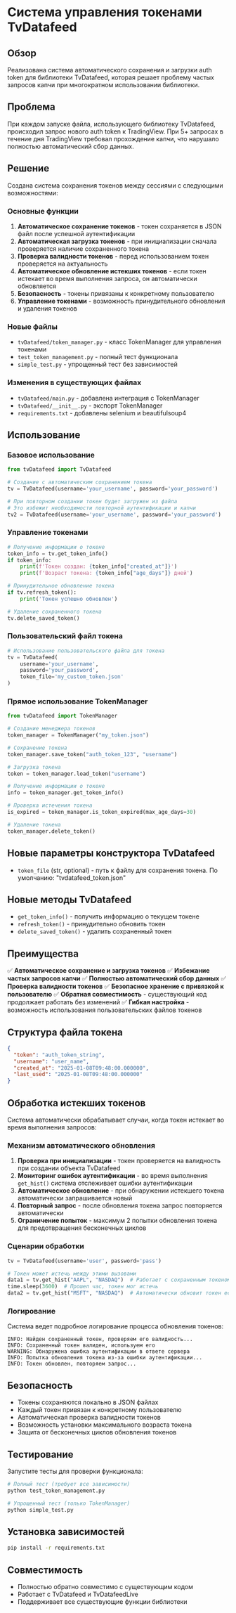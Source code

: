 # Система управления токенами TvDatafeed

## Обзор

Реализована система автоматического сохранения и загрузки auth token для библиотеки TvDatafeed, которая решает проблему частых запросов капчи при многократном использовании библиотеки.

## Проблема

При каждом запуске файла, использующего библиотеку TvDatafeed, происходил запрос нового auth token к TradingView. При 5+ запросах в течение дня TradingView требовал прохождение капчи, что нарушало полностью автоматический сбор данных.

## Решение

Создана система сохранения токенов между сессиями с следующими возможностями:

### Основные функции

1. **Автоматическое сохранение токенов** - токен сохраняется в JSON файл после успешной аутентификации
2. **Автоматическая загрузка токенов** - при инициализации сначала проверяется наличие сохраненного токена
3. **Проверка валидности токенов** - перед использованием токен проверяется на актуальность
4. **Автоматическое обновление истекших токенов** - если токен истекает во время выполнения запроса, он автоматически обновляется
5. **Безопасность** - токены привязаны к конкретному пользователю
6. **Управление токенами** - возможность принудительного обновления и удаления токенов

### Новые файлы

- `tvDatafeed/token_manager.py` - класс TokenManager для управления токенами
- `test_token_management.py` - полный тест функционала
- `simple_test.py` - упрощенный тест без зависимостей

### Изменения в существующих файлах

- `tvDatafeed/main.py` - добавлена интеграция с TokenManager
- `tvDatafeed/__init__.py` - экспорт TokenManager
- `requirements.txt` - добавлены selenium и beautifulsoup4

## Использование

### Базовое использование

```python
from tvDatafeed import TvDatafeed

# Создание с автоматическим сохранением токена
tv = TvDatafeed(username='your_username', password='your_password')

# При повторном создании токен будет загружен из файла
# Это избежит необходимости повторной аутентификации и капчи
tv2 = TvDatafeed(username='your_username', password='your_password')
```

### Управление токенами

```python
# Получение информации о токене
token_info = tv.get_token_info()
if token_info:
    print(f'Токен создан: {token_info["created_at"]}')
    print(f'Возраст токена: {token_info["age_days"]} дней')

# Принудительное обновление токена
if tv.refresh_token():
    print('Токен успешно обновлен')

# Удаление сохраненного токена
tv.delete_saved_token()
```

### Пользовательский файл токена

```python
# Использование пользовательского файла для токена
tv = TvDatafeed(
    username='your_username',
    password='your_password',
    token_file='my_custom_token.json'
)
```

### Прямое использование TokenManager

```python
from tvDatafeed import TokenManager

# Создание менеджера токенов
token_manager = TokenManager("my_token.json")

# Сохранение токена
token_manager.save_token("auth_token_123", "username")

# Загрузка токена
token = token_manager.load_token("username")

# Получение информации о токене
info = token_manager.get_token_info()

# Проверка истечения токена
is_expired = token_manager.is_token_expired(max_age_days=30)

# Удаление токена
token_manager.delete_token()
```

## Новые параметры конструктора TvDatafeed

- `token_file` (str, optional) - путь к файлу для сохранения токена. По умолчанию: "tvdatafeed_token.json"

## Новые методы TvDatafeed

- `get_token_info()` - получить информацию о текущем токене
- `refresh_token()` - принудительно обновить токен
- `delete_saved_token()` - удалить сохраненный токен

## Преимущества

✅ **Автоматическое сохранение и загрузка токенов**
✅ **Избежание частых запросов капчи**
✅ **Полностью автоматический сбор данных**
✅ **Проверка валидности токенов**
✅ **Безопасное хранение с привязкой к пользователю**
✅ **Обратная совместимость** - существующий код продолжает работать без изменений
✅ **Гибкая настройка** - возможность использования пользовательских файлов токенов

## Структура файла токена

```json
{
  "token": "auth_token_string",
  "username": "user_name",
  "created_at": "2025-01-08T09:48:00.000000",
  "last_used": "2025-01-08T09:48:00.000000"
}
```

## Обработка истекших токенов

Система автоматически обрабатывает случаи, когда токен истекает во время выполнения запросов:

### Механизм автоматического обновления

1. **Проверка при инициализации** - токен проверяется на валидность при создании объекта TvDatafeed
2. **Мониторинг ошибок аутентификации** - во время выполнения `get_hist()` система отслеживает ошибки аутентификации
3. **Автоматическое обновление** - при обнаружении истекшего токена автоматически запрашивается новый
4. **Повторный запрос** - после обновления токена запрос повторяется автоматически
5. **Ограничение попыток** - максимум 2 попытки обновления токена для предотвращения бесконечных циклов

### Сценарии обработки

```python
tv = TvDatafeed(username='user', password='pass')

# Токен может истечь между этими вызовами
data1 = tv.get_hist("AAPL", "NASDAQ")  # Работает с сохраненным токеном
time.sleep(3600)  # Прошел час, токен мог истечь
data2 = tv.get_hist("MSFT", "NASDAQ")  # Автоматически обновит токен если нужно
```

### Логирование

Система ведет подробное логирование процесса обновления токенов:

```
INFO: Найден сохраненный токен, проверяем его валидность...
INFO: Сохраненный токен валиден, используем его
WARNING: Обнаружена ошибка аутентификации в ответе сервера
INFO: Попытка обновления токена из-за ошибки аутентификации...
INFO: Токен обновлен, повторяем запрос...
```

## Безопасность

- Токены сохраняются локально в JSON файлах
- Каждый токен привязан к конкретному пользователю
- Автоматическая проверка валидности токенов
- Возможность установки максимального возраста токена
- Защита от бесконечных циклов обновления токенов

## Тестирование

Запустите тесты для проверки функционала:

```bash
# Полный тест (требует все зависимости)
python test_token_management.py

# Упрощенный тест (только TokenManager)
python simple_test.py
```

## Установка зависимостей

```bash
pip install -r requirements.txt
```

## Совместимость

- Полностью обратно совместимо с существующим кодом
- Работает с TvDatafeed и TvDatafeedLive
- Поддерживает все существующие функции библиотеки

